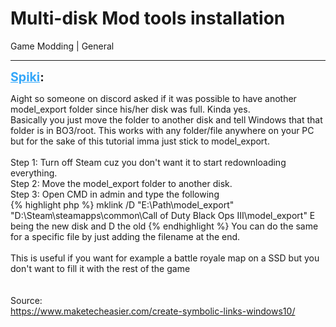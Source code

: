 # Multi-disk Mod tools installation
Game Modding | General

---
<strong style="font-size: 1.4em;"><span style="text-decoration: underline;text-decoration-color: #34a7f9;"><span style="color:#34a7f9;">Spiki</span></span>:</strong>

<p>Aight so someone on discord asked if it was possible to have another model_export folder since his/her disk was full. Kinda yes.<br />Basically you just move the folder to another disk and tell Windows that that folder is in BO3/root. This works with any folder/file anywhere on your PC but for the sake of this tutorial imma just stick to model_export.<br /><br />Step 1: Turn off Steam cuz you don&#39;t want it to start redownloading everything.<br />Step 2: Move the model_export folder to another disk.<br />Step 3: Open CMD in admin and type the following<br />{% highlight php %}
mklink /D "E:\Path\model_export" "D:\Steam\steamapps\common\Call of Duty Black Ops III\model_export"
E being the new disk and D the old
{% endhighlight %}
You can do the same for a specific file by just adding the filename at the end.<br /><br />This is useful if you want for example a battle royale map  on a SSD but you don&#39;t want to fill it with the rest of the game<br /><br /><br />Source:<br /><a href="https://www.maketecheasier.com/create-symbolic-links-windows10/">https://www.maketecheasier.com/create-symbolic-links-windows10/</a></p>
